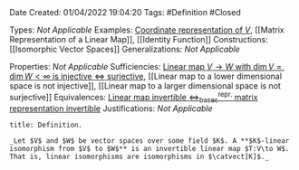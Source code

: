 <br />
<br />

Date Created: 01/04/2022 19:04:20
Tags: #Definition #Closed

Types: _Not Applicable_
Examples: [Coordinate representation of $V$](Coordinate%20Representation%20of%20Finite-dim.%20Vector%20Spaces.md), [[Matrix Representation of a Linear Map]], [[Identity Function]]
Constructions: [[Isomorphic Vector Spaces]]
Generalizations: _Not Applicable_

Properties: _Not Applicable_
Sufficiencies: [Linear map $V\to W$ with $\dim V=\dim W<\infty$ is injective $\Leftrightarrow$ surjective](Linear%20map%20between%20vector%20spaces%20of%20same%20dimension%20is%20injective%20iff%20surjective.md), [[Linear map to a lower dimensional space is not injective]], [[Linear map to a larger dimensional space is not surjective]]
Equivalences: [Linear map invertible $\Leftrightarrow^\textrm{repr.}_\textrm{bases}$ matrix representation invertible](Linear%20map%20invertible%20repr%20under%20basis%20matrix%20representation%20invertible.md)
Justifications: _Not Applicable_

``` ad-Definition
title: Definition.

_Let $V$ and $W$ be vector spaces over some field $K$. A **$K$-linear isomorphism from $V$ to $W$** is an invertible linear map $T:V\to W$. That is, linear isomorphisms are isomorphisms in $\catvect[K]$._

```
